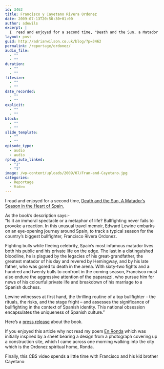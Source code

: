 ```yaml
---
id: 3462
title: Francisco y Cayetano Rivera Ordonez
date: 2009-07-13T20:50:30+01:00
author: adewils
excerpt: |
  I  read and enjoyed for a second time, "Death and the Sun, a Matador’s Season in the Heart of Spain". Edward Lewine embarks on an eye-opening journey around Spain, with Spain's most adored bullfighter. Also here's a CBS video about the brothers Ordonez.
layout: post
guid: http://adrianwilson.co.uk/blog/?p=3462
permalink: /reportage/ordonez/
audio_file:
  - ""
  - ""
duration:
  - ""
  - ""
filesize:
  - ""
  - ""
date_recorded:
  - ""
  - ""
explicit:
  - ""
  - ""
block:
  - ""
  - ""
slide_template:
  - ""
  - ""
episode_type:
  - audio
  - audio
rp4wp_auto_linked:
  - "1"
  - "1"
image: /wp-content/uploads/2009/07/Fran-and-Cayetano.jpg
categories:
  - Reportage
  - Video
---
```

<p class="has-drop-cap">
  <span style="font-size: inherit;">I read and enjoyed for a second time, </span><a style="font-size: inherit;" href="http://www.amazon.co.uk/Death-Sun-Matadors-Season-Heart/dp/0552777943/ref=sr_1_5?s=books&ie=UTF8&qid=1399989036&sr=1-5&keywords=death+and+the+sun" target="_blank" rel="noopener noreferrer">Death and the Sun, A Matador&#8217;s Season in the Heart of Spain.</a>
</p>

As the book&#8217;s description says:-  
&#8220;Is it an immoral spectacle or a metaphor of life? Bullfighting never fails to provoke a reaction. In this unusual travel memoir, Edward Lewine embarks on an eye-opening journey around Spain, to track a typical season for the country&#8217;s biggest bullfighter, Francisco Rivera Ordonez.

Fighting bulls while fleeing celebrity, Spain&#8217;s most infamous matador lives both his public and his private life on the edge. The last in a distinguished bloodline, he is plagued by the legacies of his great-grandfather, the greatest matador of his day and revered by Hemingway, and by his late father, who was gored to death in the arena. With sixty-two fights and a hundred and twenty bulls to confront in the coming season, Francisco must also endure the aggressive attention of the paparazzi, who pursue him for news of his colourful private life and breakdown of his marriage to a Spanish duchess.

Lewine witnesses at first hand, the thrilling routine of a top bullfighter &#8211; the rituals, the risks, and the stage fright &#8211; and assesses the significance of bullfighting in the context of Spanish identity. This national obsession encapsulates the uniqueness of Spanish culture.&#8221;

Here&#8217;s a <a rel="noopener noreferrer" href="http://www.houghtonmifflinbooks.com/booksellers/press_release/lewine/" target="_blank">press release</a> about the book.

If you enjoyed this article why not read my poem [En Ronda](https://adewils.com/writing/poems/en-ronda/)&nbsp;which was initially inspired by a sheet bearing a design from a photograph covering up a construction site, which I came across one morning walking into the city which is the Ordonez spiritual home, Ronda.

Finally, this CBS video spends a little time with Francisco and his kid brother Cayetano<figure class="wp-block-embed-youtube wp-block-embed is-type-video is-provider-youtube wp-embed-aspect-4-3 wp-has-aspect-ratio">

<div class="wp-block-embed__wrapper">
  <span class="embed-youtube" style="text-align:center; display: block;"></span>
</div></figure>